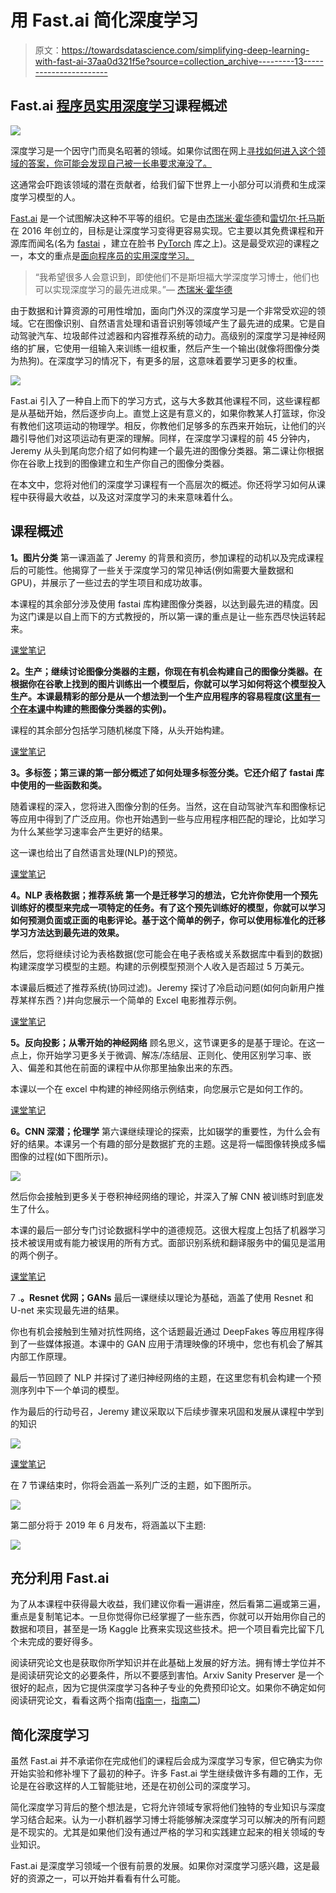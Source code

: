 # 用 Fast.ai 简化深度学习

> 原文：<https://towardsdatascience.com/simplifying-deep-learning-with-fast-ai-37aa0d321f5e?source=collection_archive---------13----------------------->

## Fast.ai [程序员实用深度学习](https://course.fast.ai/)课程概述

![](img/a80541c2248f8aa1b593b1e9137f8256.png)

深度学习是一个因守门而臭名昭著的领域。如果你试图在网上[寻找如何进入这个领域的答案，你可能会发现自己被一长串要求淹没了。](https://www.quora.com/Whats-the-most-effective-way-to-get-started-with-deep-learning)

这通常会吓跑该领域的潜在贡献者，给我们留下世界上一小部分可以消费和生成深度学习模型的人。

[Fast.ai](http://fast.ai) 是一个试图解决这种不平等的组织。它是由[杰瑞米·霍华德](https://www.linkedin.com/in/howardjeremy/)和[雷切尔·托马斯](https://www.linkedin.com/in/rachel-thomas-942a7923/)在 2016 年创立的，目标是让深度学习变得更容易实现。它主要以其免费课程和开源库而闻名(名为 [fastai](https://github.com/fastai/fastai) ，建立在脸书 [PyTorch](https://pytorch.org/) 库之上)。这是最受欢迎的课程之一，本文的重点是[面向程序员的实用深度学习。](https://course.fast.ai/)

> “我希望很多人会意识到，即使他们不是斯坦福大学深度学习博士，他们也可以实现深度学习的最先进成果。”— [杰瑞米·霍华德](https://www.zdnet.com/article/fast-ais-new-software-could-radically-democratize-ai/)

由于数据和计算资源的可用性增加，面向门外汉的深度学习是一个非常受欢迎的领域。它在图像识别、自然语言处理和语音识别等领域产生了最先进的成果。它是自动驾驶汽车、垃圾邮件过滤器和内容推荐系统的动力。高级别的深度学习是神经网络的扩展，它使用一组输入来训练一组权重，然后产生一个输出(就像将图像分类为热狗)。在深度学习的情况下，有更多的层，这意味着要学习更多的权重。

![](img/1ae1defc87bf6d4b71f473201dc4270c.png)

Fast.ai 引入了一种自上而下的学习方式，这与大多数其他课程不同，这些课程都是从基础开始，然后逐步向上。直觉上这是有意义的，如果你教某人打篮球，你没有教他们这项运动的物理学。相反，你教他们足够多的东西来开始玩，让他们的兴趣引导他们对这项运动有更深的理解。同样，在深度学习课程的前 45 分钟内，Jeremy 从头到尾向您介绍了如何构建一个最先进的图像分类器。第二课让你根据你在谷歌上找到的图像建立和生产你自己的图像分类器。

在本文中，您将对他们的深度学习课程有一个高层次的概述。你还将学习如何从课程中获得最大收益，以及这对深度学习的未来意味着什么。

## 课程概述

**1。图片分类** 第一课涵盖了 Jeremy 的背景和资历，参加课程的动机以及完成课程后的可能性。他揭穿了一些关于深度学习的常见神话(例如需要大量数据和 GPU)，并展示了一些过去的学生项目和成功故事。

本课程的其余部分涉及使用 fastai 库构建图像分类器，以达到最先进的精度。因为这门课是以自上而下的方式教授的，所以第一课的重点是让一些东西尽快运转起来。

[课堂笔记](https://github.com/hiromis/notes/blob/master/Lesson1.md)

**2。生产；继续讨论图像分类器的主题，你现在有机会构建自己的图像分类器。在根据你在谷歌上找到的图片训练出一个模型后，你就可以学习如何将这个模型投入生产。本课最精彩的部分是从一个想法到一个生产应用程序的容易程度([这里有一个在本课](https://fastai-v3.onrender.com/)中构建的熊图像分类器的实例)。**

课程的其余部分包括学习随机梯度下降，从头开始构建。

[课堂笔记](https://github.com/hiromis/notes/blob/master/Lesson2.md)

**3。多标签；第三课的第一部分概述了如何处理多标签分类。它还介绍了 fastai 库中使用的一些函数和类。**

随着课程的深入，您将进入图像分割的任务。当然，这在自动驾驶汽车和图像标记等应用中得到了广泛应用。你也开始遇到一些与应用程序相匹配的理论，比如学习为什么某些学习速率会产生更好的结果。

这一课也给出了自然语言处理(NLP)的预览。

[课堂笔记](https://github.com/hiromis/notes/blob/master/Lesson3.md)

**4。NLP 表格数据；推荐系统
第一个是迁移学习的想法，它允许你使用一个预先训练好的模型来完成一项特定的任务。有了这个预先训练好的模型，你就可以学习如何预测负面或正面的电影评论。基于这个简单的例子，你可以使用标准化的迁移学习方法达到最先进的效果。**

然后，您将继续讨论为表格数据(您可能会在电子表格或关系数据库中看到的数据)构建深度学习模型的主题。构建的示例模型预测个人收入是否超过 5 万美元。

本课最后概述了推荐系统(协同过滤)。Jeremy 探讨了冷启动问题(如何向新用户推荐某样东西？)并向您展示一个简单的 Excel 电影推荐示例。

[课堂笔记](https://github.com/hiromis/notes/blob/master/Lesson4.md)

**5。反向投影；从零开始的神经网络** 顾名思义，这节课更多的是基于理论。在这一点上，你开始学习更多关于微调、解冻/冻结层、正则化、使用区别学习率、嵌入、偏差和其他在前面的课程中从你那里抽象出来的东西。

本课以一个在 excel 中构建的神经网络示例结束，向您展示它是如何工作的。

[课堂笔记](https://github.com/hiromis/notes/blob/master/Lesson5.md)

**6。CNN 深潜；伦理学** 第六课继续理论的探索，比如辍学的重要性，为什么会有好的结果。本课另一个有趣的部分是数据扩充的主题。这是将一幅图像转换成多幅图像的过程(如下图所示)。

![](img/650b23f88eb848de7d3ceee8405d383c.png)

然后你会接触到更多关于卷积神经网络的理论，并深入了解 CNN 被训练时到底发生了什么。

本课的最后一部分专门讨论数据科学中的道德规范。这很大程度上包括了机器学习技术被误用或有能力被误用的所有方式。面部识别系统和翻译服务中的偏见是滥用的两个例子。

[课堂笔记](https://github.com/hiromis/notes/blob/master/Lesson6.md)

7 .**。Resnet 优网；GANs** 最后一课继续以理论为基础，涵盖了使用 Resnet 和 U-net 来实现最先进的结果。

你也有机会接触到生殖对抗性网络，这个话题最近通过 DeepFakes 等应用程序得到了一些媒体报道。本课中的 GAN 应用于清理映像的环境中，您也有机会了解其内部工作原理。

最后一节回顾了 NLP 并探讨了递归神经网络的主题，在这里您有机会构建一个预测序列中下一个单词的模型。

作为最后的行动号召，Jeremy 建议采取以下后续步骤来巩固和发展从课程中学到的知识

![](img/5c312fabd036b8051fc93e659516ec8f.png)

[课堂笔记](https://github.com/hiromis/notes/blob/master/Lesson7.md)

在 7 节课结束时，你将会涵盖一系列广泛的主题，如下图所示。

![](img/160f8cbf2f602f3014783aa2e656ab4c.png)

第二部分将于 2019 年 6 月发布，将涵盖以下主题:

![](img/cb1bee09817b4353836cc6062894bc8c.png)

## **充分利用 Fast.ai**

为了从本课程中获得最大收益，我们建议你看一遍讲座，然后看第二遍或第三遍，重点是复制笔记本。一旦你觉得你已经掌握了一些东西，你就可以开始用你自己的数据和项目，甚至是一场 Kaggle 比赛来实现这些技术。把一个项目看完比留下几个未完成的要好得多。

阅读研究论文也是获取你所学知识并在此基础上发展的好方法。拥有博士学位并不是阅读研究论文的必要条件，所以不要感到害怕。Arxiv Sanity Preserver 是一个很好的起点，因为它提供深度学习各种子专业的免费预印论文。如果你不确定如何阅读研究论文，看看这两个指南([指南一](/getting-started-with-reading-deep-learning-research-papers-the-why-and-the-how-dfd1ac15dbc0)，[指南二](https://medium.com/ai-saturdays/how-to-read-academic-papers-without-freaking-out-3f7ef43a070f))

## **简化深度学习**

虽然 Fast.ai 并不承诺你在完成他们的课程后会成为深度学习专家，但它确实为你开始实验和修补埋下了最初的种子。许多 Fast.ai 学生继续做许多有趣的工作，无论是在谷歌这样的人工智能驻地，还是在初创公司的深度学习。

简化深度学习背后的整个想法是，它将允许领域专家将他们独特的专业知识与深度学习结合起来。认为一小群机器学习博士将能够解决深度学习可以解决的所有问题是不现实的。尤其是如果他们没有通过严格的学习和实践建立起来的相关领域的专业知识。

Fast.ai 是深度学习领域一个很有前景的发展。如果你对深度学习感兴趣，这是最好的资源之一，可以开始并看看有什么可能。